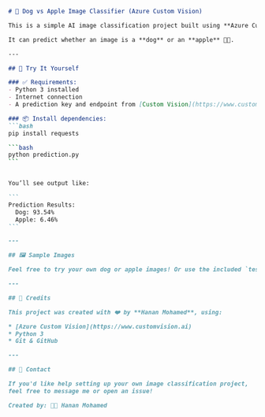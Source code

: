 ````markdown
# 🧠 Dog vs Apple Image Classifier (Azure Custom Vision)

This is a simple AI image classification project built using **Azure Custom Vision** and **Python**.

It can predict whether an image is a **dog** or an **apple** 🍏🐶.

---

## 🚀 Try It Yourself

### ✅ Requirements:
- Python 3 installed
- Internet connection
- A prediction key and endpoint from [Custom Vision](https://www.customvision.ai)

### 📦 Install dependencies:
```bash
pip install requests

```bash
python prediction.py
```


You’ll see output like:

```
Prediction Results:
  Dog: 93.54%
  Apple: 6.46%
```

---

## 🖼 Sample Images

Feel free to try your own dog or apple images! Or use the included `test.jpeg`.

---

## 🙌 Credits

This project was created with ❤️ by **Hanan Mohamed**, using:

* [Azure Custom Vision](https://www.customvision.ai)
* Python 3
* Git & GitHub

---

## 📧 Contact

If you'd like help setting up your own image classification project,
feel free to message me or open an issue!

Created by: 🧑‍💻 Hanan Mohamed



